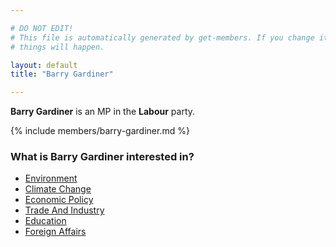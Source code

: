 ```yaml
---

# DO NOT EDIT!
# This file is automatically generated by get-members. If you change it, bad
# things will happen.

layout: default
title: "Barry Gardiner"

---
```


**Barry Gardiner** is an MP in the **Labour** party.

{% include members/barry-gardiner.md %}

### What is Barry Gardiner interested in?


* [Environment](/interests/environment.html)
* [Climate Change](/interests/climate-change.html)
* [Economic Policy](/interests/economic-policy.html)
* [Trade And Industry](/interests/trade-and-industry.html)
* [Education](/interests/education.html)
* [Foreign Affairs](/interests/foreign-affairs.html)
